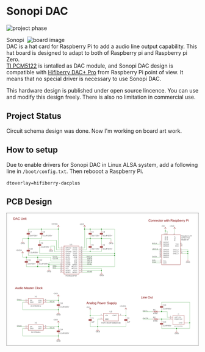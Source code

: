 Sonopi DAC
===
![project phase](https://img.shields.io/badge/project%20phase-Designing%20PCB-orange.svg)

<img alt="board image" src="https://raw.githubusercontent.com/wiki/opiopan/sonopi-dac/images/sonopi-dac.jpg" width=450 align="right">

Sonopi DAC is a hat card for Raspberry Pi to add a audio line output capability.
This hat board is designed to adapt to both of Raspberry pi and Raspberry pi Zero.<br>
[TI PCM5122](http://www.ti.com/product/PCM5122?keyMatch=PCM5122&tisearch=Search-EN-everything&usecase=part-number) is isntalled as DAC module, and Sonopi DAC design is compatible with [Hifiberry DAC+ Pro](https://www.hifiberry.com/shop/boards/hifiberry-dac-pro/) from Raspberry Pi point of view. It means that no special driver is necessary to use Sonopi DAC.

This hardware design is published under open source lincence. You can use and modify this design freely. There is also no limitation in commercial use.

## Project Status
Circuit schema design was done. Now I'm working on board art work.

## How to setup
Due to enable drivers for Sonopi DAC in Linux ALSA system, add a following line in ```/boot/config.txt```. Then rebooot a Raspberry Pi.

```
dtoverlay=hifiberry-dacplus
```

## PCB Design
<p align="center">
<img alt="PCB schema" src="imagesrc/schema.svg" width=800>
</p>
